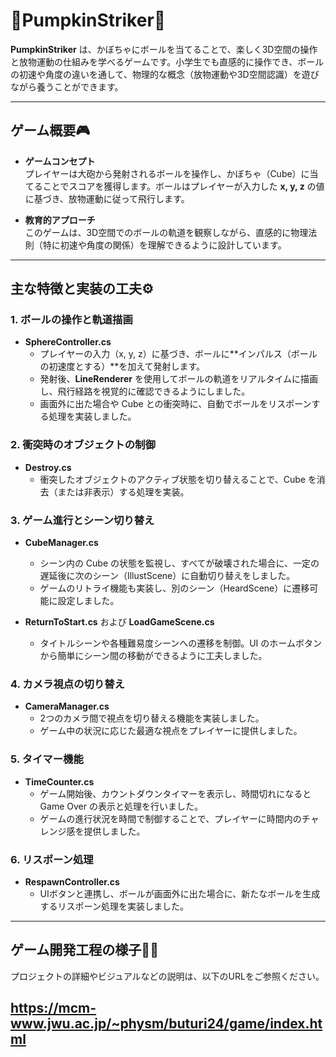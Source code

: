 # 🎃PumpkinStriker🎃

**PumpkinStriker** は、かぼちゃにボールを当てることで、楽しく3D空間の操作と放物運動の仕組みを学べるゲームです。小学生でも直感的に操作でき、ボールの初速や角度の違いを通して、物理的な概念（放物運動や3D空間認識）を遊びながら養うことができます。

---

## ゲーム概要🎮

- **ゲームコンセプト**  
  プレイヤーは大砲から発射されるボールを操作し、かぼちゃ（Cube）に当てることでスコアを獲得します。ボールはプレイヤーが入力した **x, y, z** の値に基づき、放物運動に従って飛行します。

- **教育的アプローチ**  
  このゲームは、3D空間でのボールの軌道を観察しながら、直感的に物理法則（特に初速や角度の関係）を理解できるように設計しています。

---

## 主な特徴と実装の工夫⚙️

### 1. ボールの操作と軌道描画
- **SphereController.cs**  
  - プレイヤーの入力（x, y, z）に基づき、ボールに**インパルス（ボールの初速度とする）**を加えて発射します。  
  - 発射後、**LineRenderer** を使用してボールの軌道をリアルタイムに描画し、飛行経路を視覚的に確認できるようにしました。
  - 画面外に出た場合や Cube との衝突時に、自動でボールをリスポーンする処理を実装しました。

### 2. 衝突時のオブジェクトの制御
- **Destroy.cs**  
  - 衝突したオブジェクトのアクティブ状態を切り替えることで、Cube を消去（または非表示）する処理を実装。

### 3. ゲーム進行とシーン切り替え
- **CubeManager.cs**  
  - シーン内の Cube の状態を監視し、すべてが破壊された場合に、一定の遅延後に次のシーン（IllustScene）に自動切り替えをしました。
  - ゲームのリトライ機能も実装し、別のシーン（HeardScene）に遷移可能に設定しました。
  
- **ReturnToStart.cs** および **LoadGameScene.cs**  
  - タイトルシーンや各種難易度シーンへの遷移を制御。UI のホームボタンから簡単にシーン間の移動ができるように工夫しました。

### 4. カメラ視点の切り替え
- **CameraManager.cs**  
  - 2つのカメラ間で視点を切り替える機能を実装しました。  
  - ゲーム中の状況に応じた最適な視点をプレイヤーに提供しました。

### 5. タイマー機能
- **TimeCounter.cs**  
  - ゲーム開始後、カウントダウンタイマーを表示し、時間切れになると Game Over の表示と処理を行いました。
  - ゲームの進行状況を時間で制御することで、プレイヤーに時間内のチャレンジ感を提供しました。

### 6. リスポーン処理
- **RespawnController.cs**  
  - UIボタンと連携し、ボールが画面外に出た場合に、新たなボールを生成するリスポーン処理を実装しました。

---

## ゲーム開発工程の様子👀📕
プロジェクトの詳細やビジュアルなどの説明は、以下のURLをご参照ください。

https://mcm-www.jwu.ac.jp/~physm/buturi24/game/index.html
---
